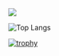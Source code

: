 


<picture>
  <source
    srcset="https://github-readme-stats.vercel.app/api?username=JerrySanjuJoanes&show_icons=true&theme=dark"
    media="(prefers-color-scheme: dark)"
  />
  <source
    srcset="https://github-readme-stats.vercel.app/api?username=JerrySanjuJoanes&show_icons=true"
    media="(prefers-color-scheme: light), (prefers-color-scheme: no-preference)"
  />
  <img src="https://github-readme-stats.vercel.app/api?username=JerrySanjuJoanes&show_icons=true" />
</picture>


![Top Langs](https://github-readme-stats.vercel.app/api/top-langs/?username=JerrySanjuJoanes&layout=compact)



[![trophy](https://github-profile-trophy.vercel.app/?username=JerrySanjuJoanes&theme=onedark)](https://github.com/ryo-ma/github-profile-trophy)
